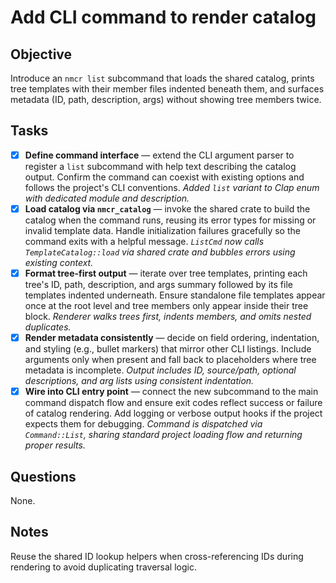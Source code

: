 # Add CLI command to render catalog

## Objective

Introduce an `nmcr list` subcommand that loads the shared catalog, prints tree templates with their member files indented beneath them, and surfaces metadata (ID, path, description, args) without showing tree members twice.

## Tasks

- [x] **Define command interface** — extend the CLI argument parser to register a `list` subcommand with help text describing the catalog output.
      Confirm the command can coexist with existing options and follows the project's CLI conventions. _Added `list` variant to Clap enum with dedicated module and description._
- [x] **Load catalog via `nmcr_catalog`** — invoke the shared crate to build the catalog when the command runs, reusing its error types for missing or invalid template data.
      Handle initialization failures gracefully so the command exits with a helpful message. _`ListCmd` now calls `TemplateCatalog::load` via shared crate and bubbles errors using existing context._
- [x] **Format tree-first output** — iterate over tree templates, printing each tree's ID, path, description, and args summary followed by its file templates indented underneath.
      Ensure standalone file templates appear once at the root level and tree members only appear inside their tree block. _Renderer walks trees first, indents members, and omits nested duplicates._
- [x] **Render metadata consistently** — decide on field ordering, indentation, and styling (e.g., bullet markers) that mirror other CLI listings.
      Include arguments only when present and fall back to placeholders where tree metadata is incomplete. _Output includes ID, source/path, optional descriptions, and arg lists using consistent indentation._
- [x] **Wire into CLI entry point** — connect the new subcommand to the main command dispatch flow and ensure exit codes reflect success or failure of catalog rendering.
      Add logging or verbose output hooks if the project expects them for debugging. _Command is dispatched via `Command::List`, sharing standard project loading flow and returning proper results._

## Questions

None.

## Notes

Reuse the shared ID lookup helpers when cross-referencing IDs during rendering to avoid duplicating traversal logic.
